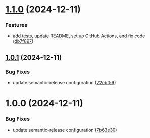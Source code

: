 # [1.1.0](https://github.com/Jszigeti/axios-error-handler/compare/v1.0.1...v1.1.0) (2024-12-11)


### Features

* add tests, update README, set up GitHub Actions, and fix code ([db7f897](https://github.com/Jszigeti/axios-error-handler/commit/db7f897891ab4a19d3ee0792aeba24b6902999ea))

## [1.0.1](https://github.com/Jszigeti/axios-error-handler/compare/v1.0.0...v1.0.1) (2024-12-11)


### Bug Fixes

* update semantic-release configuration ([22cbf59](https://github.com/Jszigeti/axios-error-handler/commit/22cbf5991874ba9ed6631e2fa6e24545a22e6f68))

# 1.0.0 (2024-12-11)


### Bug Fixes

* update semantic-release configuration ([7b63e30](https://github.com/Jszigeti/axios-error-handler/commit/7b63e30a2585995d08c0d59ae942efd99958d547))
